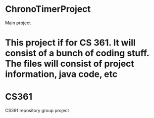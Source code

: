 # ChronoTimerProject
Main project

This project if for CS 361. It will consist of a bunch of coding stuff.
The files will consist of project information, java code, etc
=======
# CS361
CS361 repository group project